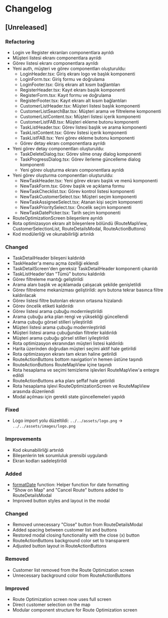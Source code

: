 # Changelog

## [Unreleased]

### Refactoring
- Login ve Register ekranları componentlara ayrıldı
- Müşteri listesi ekranı componentlara ayrıldı
- Görev listesi ekranı componentlara ayrıldı
- Yeni auth, müşteri ve görev componentları oluşturuldu:
  * LoginHeader.tsx: Giriş ekranı logo ve başlık komponenti
  * LoginForm.tsx: Giriş formu ve doğrulama
  * LoginFooter.tsx: Giriş ekranı alt kısım bağlantıları
  * RegisterHeader.tsx: Kayıt ekranı başlık komponenti
  * RegisterForm.tsx: Kayıt formu ve doğrulama
  * RegisterFooter.tsx: Kayıt ekranı alt kısım bağlantıları
  * CustomerListHeader.tsx: Müşteri listesi başlık komponenti
  * CustomerListSearchBar.tsx: Müşteri arama ve filtreleme komponenti
  * CustomerListContent.tsx: Müşteri listesi içerik komponenti
  * CustomerListFAB.tsx: Müşteri ekleme butonu komponenti
  * TaskListHeader.tsx: Görev listesi başlık ve arama komponenti
  * TaskListContent.tsx: Görev listesi içerik komponenti
  * TaskListFAB.tsx: Yeni görev ekleme butonu komponenti
  - Görev detay ekranı componentlara ayrıldı
- Yeni görev detay componentları oluşturuldu:
  * TaskDeleteDialog.tsx: Görev silme onay dialog komponenti
  * TaskProgressDialog.tsx: Görev ilerleme güncelleme dialog komponenti
  - Yeni görev oluşturma ekranı componentlara ayrıldı
- Yeni görev oluşturma componentları oluşturuldu:
  * NewTaskHeader.tsx: Yeni görev ekranı başlık ve menü komponenti
  * NewTaskForm.tsx: Görev başlık ve açıklama formu
  * NewTaskChecklist.tsx: Görev kontrol listesi komponenti
  * NewTaskCustomerSelect.tsx: Müşteri seçim komponenti
  * NewTaskAssigneeSelect.tsx: Atanan kişi seçim komponenti
  * NewTaskPrioritySelect.tsx: Öncelik seçim komponenti
  * NewTaskDatePicker.tsx: Tarih seçim komponenti
- RouteOptimizationScreen bileşenlere ayrıldı
- Rota optimizasyon ekranı alt bileşenlere bölündü (RouteMapView, CustomerSelectionList, RouteDetailsModal, RouteActionButtons)
- Kod modülerliği ve okunabilirliği artırıldı

### Changed
- TaskDetailHeader bileşeni kaldırıldı
- TaskHeader'a menu açma özelliği eklendi
- TaskDetailScreen'den gereksiz TaskDetailHeader komponenti çıkarıldı
- TaskListHeader'dan "Tümü" butonu kaldırıldı
- Görev filtreleme mantığı geliştirildi
- Arama alanı başlık ve açıklamada çalışacak şekilde genişletildi
- Görev filtreleme mekanizması geliştirildi: aynı butona tekrar basınca filtre kaldırılacak
- Görev listesi filtre butonları ekranın ortasına hizalandı
- Görev öncelik etiketi kaldırıldı
- Görev listesi arama çubuğu modernleştirildi
- Arama çubuğu arka plan rengi ve yüksekliği güncellendi
- Arama çubuğu görsel stilleri iyileştirildi
- Müşteri listesi arama çubuğu modernleştirildi
- Müşteri listesi arama çubuğundan filtreler kaldırıldı
- Müşteri arama çubuğu görsel stilleri iyileştirildi
- Rota optimizasyon ekranından müşteri listesi kaldırıldı
- Harita üzerinden doğrudan müşteri seçimi aktif hale getirildi
- Rota optimizasyon ekranı tam ekran haline getirildi
- RouteActionButtons bottom navigation'ın hemen üstüne taşındı
- RouteActionButtons RouteMapView içine taşındı
- Rota hesaplama ve seçimi temizleme işlevleri RouteMapView'a entegre edildi
- RouteActionButtons arka planı şeffaf hale getirildi
- Rota hesaplama işlevi RouteOptimizationScreen ve RouteMapView arasında düzenlendi
- Modal açılması için gerekli state güncellemeleri yapıldı

### Fixed
- Logo import yolu düzeltildi: `../../assets/logo.png` → `../../assets/images/logo.png`

### Improvements
- Kod okunabilirliği artırıldı
- Bileşenlerin tek sorumluluk prensibi uygulandı
- Ekran kodları sadeleştirildi

### Added
- [formatDate](cci:1://file:///Users/turgaykirkil/Documents/Applications/RouteIQ/src/utils/display.ts:7:0-28:2) function: Helper function for date formatting
- "Show on Map" and "Cancel Route" buttons added to RouteDetailsModal
- Improved button styles and layout in the modal

### Changed
- Removed unnecessary "Close" button from RouteDetailsModal
- Added spacing between customer list and buttons
- Restored modal closing functionality with the close (x) button
- RouteActionButtons background color set to transparent
- Adjusted button layout in RouteActionButtons

### Removed
- Customer list removed from the Route Optimization screen
- Unnecessary background color from RouteActionButtons

### Improved
- Route Optimization screen now uses full screen
- Direct customer selection on the map
- Modular component structure for Route Optimization screen